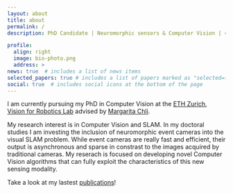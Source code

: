 ```yaml
---
layout: about
title: about
permalink: /
description: PhD Candidate | Neuromorphic sensors & Computer Vision | <a href="https://ethz.ch/">ETH Zurich</a>, <a href="https://v4rl.ethz.ch/">Vision for Robotics Lab</a>. 

profile:
  align: right
  image: bio-photo.png
  address: >
news: true  # includes a list of news items
selected_papers: true # includes a list of papers marked as "selected={true}"
social: true  # includes social icons at the bottom of the page
---
```


I am currently pursuing my PhD in Computer Vision at the <a href="https://ethz.ch/">ETH Zurich</a>, <a href="https://v4rl.ethz.ch/">Vision for Robotics Lab</a> advised by <a href="http://www.margaritachli.com/"> Margarita Chli</a>. 

My research interest is in Computer Vision and SLAM. In my doctoral studies I am investing the inclusion of neuromorphic event cameras into the visual SLAM problem.  While event cameras are really fast and efficient, their output is asynchronous and sparse in constrast to the images acquired by traditional cameras. My reserach is focused on developing novel Computer Vision algorithms that can fully exploit the characteristics of this new sensing modality.


Take a look at my lastest [publications](/publications)!

